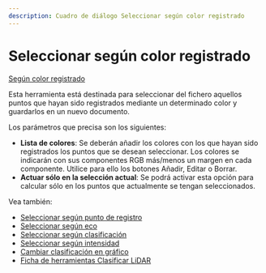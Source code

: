 ```yaml
---
description: Cuadro de diálogo Seleccionar según color registrado
---
```


# Seleccionar según color registrado

[Según color registrado](./)

Esta herramienta está destinada para seleccionar del fichero aquellos puntos que hayan sido registrados mediante un determinado color y guardarlos en un nuevo documento.

Los parámetros que precisa son los siguientes:

* **Lista de colores**: Se deberán añadir los colores con los que hayan sido registrados los puntos que se desean seleccionar. Los colores se indicarán con sus componentes RGB más/menos un margen en cada componente. Utilice para ello los botones Añadir, Editar o Borrar.
* **Actuar sólo en la selección actual**: Se podrá activar esta opción para calcular sólo en los puntos que actualmente se tengan seleccionados.

Vea también:

* [Seleccionar según punto de registro](../untitled-320/untitled-197.md)
* [Seleccionar según eco](../untitled-318/untitled-195.md)
* [Seleccionar según clasificación](../untitled-316/untitled-193.md)
* [Seleccionar según intensidad](../untitled-319/untitled-196.md)
* [Cambiar clasificación en gráfico](../editar/untitled-57.md)
* [Ficha de herramientas Clasificar LiDAR](../../fichas-de-herramientas/untitled-245.md)

